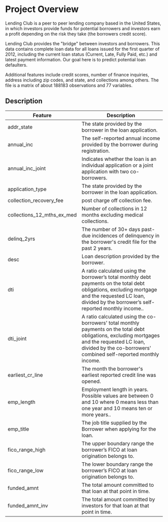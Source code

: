 # Project Overview

Lending Club is a peer to peer lending company based in the United States, in which investors provide funds for potential borrowers and investors earn a profit depending on the risk they take (the borrowers credit score).

Lending Club provides the "bridge" between investors and borrowers. This data contains complete loan data for all loans issued for the first quarter of 2012, including the current loan status (Current, Late, Fully Paid, etc.) and latest payment information. Our goal here is to predict potential loan defaulters.

Additional features include credit scores, number of finance inquiries, address including zip codes, and state, and collections among others. The file is a matrix of about 188183 observations and 77 variables.

## Description

| Feature | Description |
| --- | --- |
| addr_state | The state provided by the borrower in the loan application. |
| annual_inc | The self-reported annual income provided by the borrower during registration. |
| annual_inc_joint | Indicates whether the loan is an individual application or a joint application with two co-borrowers. |
| application_type | The state provided by the borrower in the loan application. |
| collection_recovery_fee | post charge off collection fee. |
| collections_12_mths_ex_med | Number of collections in 12 months excluding medical collections. |
| delinq_2yrs | The number of 30+ days past-due incidences of delinquency in the borrower's credit file for the past 2 years. |
| desc| Loan description provided by the borrower. |
| dti | A ratio calculated using the borrower’s total monthly debt payments on the total debt obligations, excluding mortgage and the requested LC loan, divided by the borrower’s self-reported monthly income.. |
| dti_joint	 | A ratio calculated using the co-borrowers' total monthly payments on the total debt obligations, excluding mortgages and the requested LC loan, divided by the co-borrowers' combined self-reported monthly income. |
| earliest_cr_line| The month the borrower's earliest reported credit line was opened. |
| emp_length | Employment length in years. Possible values are between 0 and 10 where 0 means less than one year and 10 means ten or more years.. |
| emp_title | The job title supplied by the Borrower when applying for the loan. |
| fico_range_high	 | The upper boundary range the borrower’s FICO at loan origination belongs to. |
| fico_range_low | The lower boundary range the borrower’s FICO at loan origination belongs to. |
| funded_amnt | The total amount committed to that loan at that point in time. |
| funded_amnt_inv	 | The total amount committed by investors for that loan at that point in time. |




